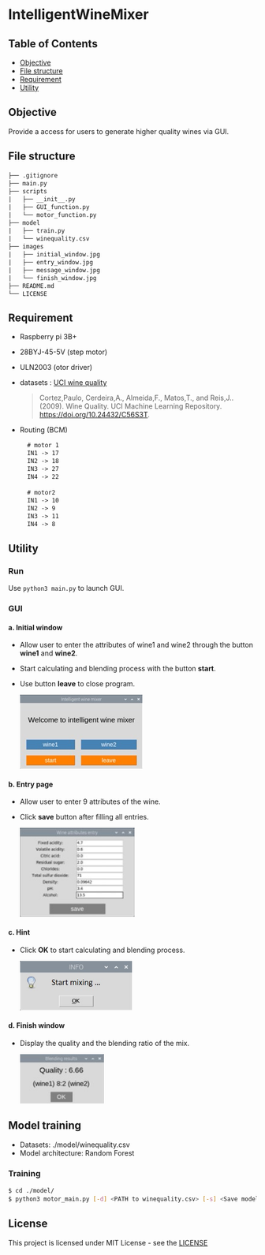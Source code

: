 # IntelligentWineMixer

## Table of Contents

- [Objective](#objective)
- [File structure](#file-structure)
- [Requirement](#requirement)
- [Utility](#utility)

## Objective

Provide a access for users  to generate higher quality wines via GUI.

## File structure

```
├── .gitignore
├── main.py
├── scripts
|   ├── __init__.py
|   ├── GUI_function.py
|   └── motor_function.py
├── model
|   ├── train.py
|   └── winequality.csv
├── images
|   ├── initial_window.jpg
|   ├── entry_window.jpg
|   ├── message_window.jpg
|   └── finish_window.jpg
├── README.md
└── LICENSE
```

## Requirement

- Raspberry pi 3B+
- 28BYJ-45-5V (step motor)
- ULN2003 (otor driver)
- datasets : [UCI wine quality](https://archive.ics.uci.edu/dataset/186/wine+quality)

    > Cortez,Paulo, Cerdeira,A., Almeida,F., Matos,T., and Reis,J.. (2009). Wine Quality. UCI Machine Learning Repository. https://doi.org/10.24432/C56S3T.

- Routing (BCM)

        # motor 1
        IN1 -> 17
        IN2 -> 18
        IN3 -> 27
        IN4 -> 22
        
		# motor2
        IN1 -> 10
        IN2 -> 9
        IN3 -> 11
        IN4 -> 8

## Utility

### Run

Use `python3 main.py` to launch GUI.

### GUI

#### a. Initial window

- Allow user to enter the attributes of wine1 and wine2 through the button **wine1** and **wine2**.
- Start calculating and blending process with the button **start**.
- Use button **leave** to close program.

	<img height="150" src="./images/initial_window.jpg">

#### b. Entry page

- Allow user to enter 9 attributes of the wine.
- Click **save** button after filling all entries.

	<img height="180" src="./images/entry_window.jpg">

#### c. Hint

- Click **OK** to start calculating and blending process.

	<img height="100" src="./images/message_window.jpg">

#### d. Finish window

- Display the quality and the blending ratio of the mix.

	<img height="100" src="./images/finish_page.jpg">

## Model training

- Datasets: ./model/winequality.csv
- Model architecture: Random Forest

### Training

```bash
$ cd ./model/
$ python3 motor_main.py [-d] <PATH to winequality.csv> [-s] <Save model name>
```

## **License**

This project is licensed under MIT License - see the [LICENSE](./LICENSE)